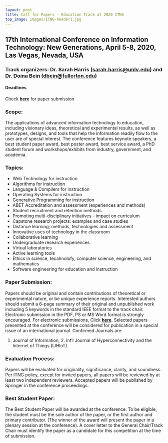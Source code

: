 ```yaml
---
layout: post
title: Call for Papers - Education Track at 2020 ITNG
top_image: images/ITNG-header1.jpg
---
```


## 17th International Conference on Information Technology: New Generations, April 5-8, 2020, Las Vegas, Nevada, USA

### Track organizers: Dr. Sarah Harris (sarah.harris@unlv.edu) and Dr. Doina Bein (dbein@fullerton.edu)
#### Deadlines
Check [__here__](http://www.itng.info/index.php) for paper submission

### Scope:
The applications of advanced information technology to education, including visionary ideas, theoretical and experimental results, as well as prototypes, designs, and tools that help the information readily flow to the user are of special interest. The conference features keynote speakers, a best student paper award, best poster award, best service award, a PhD student forum and workshops/exhibits from industry, government, and academia.

### Topics:
* Web Technology for instruction
* Algorithms for instruction
* Language & Compilers for instruction
* Operating Systems for instruction
* Generative Programming for instruction
* ABET Accreditation and assessment (experiences and methods)
* Student recruitment and retention methods
* Promoting multi-disciplinary initiatives - impact on curriculum
* Capstone research projects: examples and case studies
* Distance learning; methods, technologies and assessment
* Innovative uses of technology in the classroom
* Collaborative learning
* Undergraduate research experiences
* Virtual laboratories
* Active learning tools
* Ethics in science, tecahnolofy, computer science, engineering, and mathematics
* Software engineering for education and instruction

### Paper Submission:
Papers should be original and contain contributions of theoretical or experimental nature, or be unique experience reports. Interested authors should submit a 6-page summary of their original and unpublished work including 5 keywords in the standard IEEE format to the track chair. Electronic submission in the PDF, PS or MS Word format is strongly encouraged. For electronic submissions, Click [__here__](http://www.itng.info/submission.php). Selected papers presented at the
conference will be considered for publication in a special issue of an international journal. Confirmed Journals are:
1. Journal of Information, 2. Int’l Journal of Hyperconnectivity and the Internet of Things (IJHIoT).

### Evaluation Process:
Papers will be evaluated for originality, significance, clarity, and soundness. Per ITNG policy, except for invited papers, all papers will be reviewed by at least two independent reviewers. Accepted papers will be published by Springer in the conference proceedings.

### Best Student Paper:

The Best Student Paper will be awarded at the conference. To be eligible, the student must be the sole author of the paper, or the first author and primary contributor. (The winner of the award will present the paper in a plenary session at the conference). A cover letter to the General Chair/Track Chair must identify the paper as a candidate for this competition at the time of submission.
